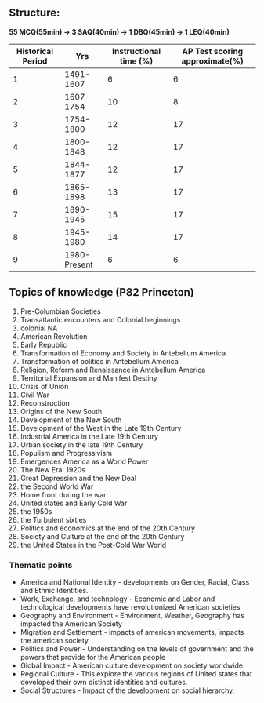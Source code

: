 ## Structure:
**55 MCQ(55min) -> 3 SAQ(40min) -> 1 DBQ(45min)  -> 1 LEQ(40min)**

| **Historical Period** | **Yrs**      | **Instructional time (%)** | **AP Test scoring approximate(%)** |
| --------------------- | ------------ | -------------------------- | ---------------------------------- |
| 1                     | 1491-1607    | 6                          | 6                                  |
| 2                     | 1607-1754    | 10                         | 8                                  |
| 3                     | 1754-1800    | 12                         | 17                                 |
| 4                     | 1800-1848    | 12                         | 17                                 |
| 5                     | 1844-1877    | 12                         | 17                                 |
| 6                     | 1865-1898    | 13                         | 17                                 |
| 7                     | 1890-1945    | 15                         | 17                                 |
| 8                     | 1945-1980    | 14                         | 17                                 |
| 9                     | 1980-Present | 6                          | 6                                  |
## Topics of knowledge (P82 Princeton)

1. Pre-Columbian Societies
2. Transatlantic encounters and Colonial beginnings
3. colonial NA
4. American Revolution
5. Early Republic
6. Transformation of Economy and Society in Antebellum America
7. Transformation of politics in Antebellum America
8. Religion, Reform and Renaissance in Antebellum America
9. Territorial Expansion and Manifest Destiny
10. Crisis of Union
11. Civil War
12. Reconstruction
13. Origins of the New South
14. Development of the New South
15. Development of the West in the Late 19th Century
16. Industrial America in the Late 19th Century
17. Urban society in the late 19th Century
18. Populism and Progressivism
19. Emergences America as a World Power
20. The New Era: 1920s
21. Great Depression and the New Deal
22. the Second World War
23. Home front during the war
24. United states and Early Cold War
25. the 1950s
26. the Turbulent sixties
27. Politics and economics at the end of the 20th Century
28. Society and Culture at the end of the 20th Century
29. the United States in the Post-Cold War World
### Thematic points
- America and National Identity - developments on Gender, Racial, Class and Ethnic Identities. 
- Work, Exchange, and technology - Economic and Labor and technological developments have revolutionized American societies
- Geography and Environment - Environment, Weather, Geography has impacted the American Society 
- Migration and Settlement - impacts of american movements, impacts the american society 
- Politics and Power - Understanding on the levels of government and the powers that provide for the American people
- Global Impact - American culture development on society worldwide. 
- Regional Culture - This explore the various regions of United states that developed their own distinct identities and cultures. 
- Social Structures - Impact of the development on social hierarchy. 
